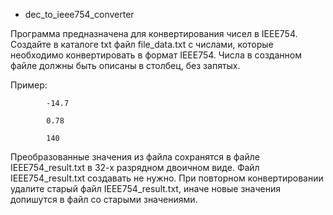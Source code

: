 - dec_to_ieee754_converter

Программа предназначена для конвертирования чисел в IEEE754.
Создайте в каталоге txt файл file_data.txt с числами, которые необходимо конвертировать в формат IEEE754.
Числа в созданном файле должны быть описаны в столбец, без запятых.

Пример:

			-14.7 
			
			0.78 
			
			140 

Преобразованные значения из файла сохранятся в файле IEEE754_result.txt в 32-х разрядном двоичном виде. Файл IEEE754_result.txt создавать не нужно.
При повторном конвертировании удалите старый файл IEEE754_result.txt, иначе новые значения допишутся в файл со старыми значениями.